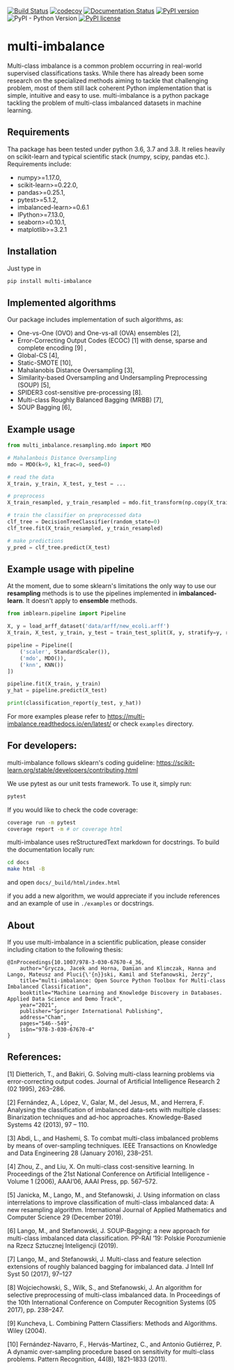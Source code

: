 [![Build Status](https://travis-ci.org/damian-horna/multi-imbalance.svg?branch=master)](https://travis-ci.org/damian-horna/multi-imbalance)
[![codecov](https://codecov.io/gh/damian-horna/multi-imbalance/branch/master/graph/badge.svg)](https://codecov.io/gh/damian-horna/multi-imbalance)
[![Documentation Status](https://readthedocs.org/projects/multi-imbalance/badge/?version=latest)](https://multi-imbalance.readthedocs.io/en/latest/?badge=latest)
[![PyPI version](https://badge.fury.io/py/multi-imbalance.svg)](https://badge.fury.io/py/multi-imbalance)
![PyPI - Python Version](https://img.shields.io/pypi/pyversions/multi-imbalance)
[![PyPI license](https://img.shields.io/pypi/l/ansicolortags.svg)](https://pypi.python.org/pypi/ansicolortags/)

# multi-imbalance
Multi-class imbalance is a common problem occurring in real-world supervised classifications tasks. While there has already been some research on the specialized methods aiming to tackle that challenging problem, most of them still lack coherent Python implementation that is simple, intuitive and easy to use.
multi-imbalance is a python package tackling the problem of multi-class imbalanced datasets in machine learning.
## Requirements
Tha package has been tested under python 3.6, 3.7 and 3.8. It relies heavily on scikit-learn and typical scientific stack (numpy, scipy, pandas etc.).
Requirements include:
* numpy>=1.17.0,
* scikit-learn>=0.22.0,
* pandas>=0.25.1,
* pytest>=5.1.2,
* imbalanced-learn>=0.6.1
* IPython>=7.13.0,
* seaborn>=0.10.1,
* matplotlib>=3.2.1


## Installation
Just type in
```bash
pip install multi-imbalance
```

## Implemented algorithms
Our package includes implementation of such algorithms, as: 
* One-vs-One (OVO) and One-vs-all (OVA) ensembles [2],
* Error-Correcting Output Codes (ECOC) [1] with dense, sparse and complete encoding [9] ,
* Global-CS [4],
* Static-SMOTE [10],
* Mahalanobis Distance Oversampling [3],
* Similarity-based Oversampling and Undersampling Preprocessing (SOUP) [5],
* SPIDER3 cost-sensitive pre-processing [8].
* Multi-class Roughly Balanced Bagging (MRBB) [7],
* SOUP Bagging [6],

## Example usage
```python
from multi_imbalance.resampling.mdo import MDO

# Mahalanbois Distance Oversampling
mdo = MDO(k=9, k1_frac=0, seed=0)

# read the data
X_train, y_train, X_test, y_test = ...

# preprocess
X_train_resampled, y_train_resampled = mdo.fit_transform(np.copy(X_train), np.copy(y_train))

# train the classifier on preprocessed data
clf_tree = DecisionTreeClassifier(random_state=0)
clf_tree.fit(X_train_resampled, y_train_resampled)

# make predictions
y_pred = clf_tree.predict(X_test)
```

## Example usage with pipeline
At the moment, due to some sklearn's limitations the only way to use our **resampling** methods is to use the pipelines 
implemented in **imbalanced-learn**. It doesn't apply to **ensemble** methods.
```python
from imblearn.pipeline import Pipeline

X, y = load_arff_dataset('data/arff/new_ecoli.arff')
X_train, X_test, y_train, y_test = train_test_split(X, y, stratify=y, random_state=42)

pipeline = Pipeline([
    ('scaler', StandardScaler()),
    ('mdo', MDO()),
    ('knn', KNN())
])

pipeline.fit(X_train, y_train)
y_hat = pipeline.predict(X_test)

print(classification_report(y_test, y_hat))
```

For more examples please refer to https://multi-imbalance.readthedocs.io/en/latest/ or check `examples` directory.

## For developers:
multi-imbalance follows sklearn's coding guideline: https://scikit-learn.org/stable/developers/contributing.html

We use pytest as our unit tests framework. To use it, simply run:
```bash
pytest
```

If you would like to check the code coverage:
```bash
coverage run -m pytest
coverage report -m # or coverage html
```

multi-imbalance uses reStructuredText markdown for docstrings. To build the documentation locally run:
```bash
cd docs
make html -B
```
and open `docs/_build/html/index.html`

if you add a new algorithm, we would appreciate if you include references and an example of use in `./examples` or docstrings.

## About
If you use multi-imbalance in a scientific publication, please consider including
citation to the following thesis:

```
@InProceedings{10.1007/978-3-030-67670-4_36,
    author="Grycza, Jacek and Horna, Damian and Klimczak, Hanna and Lango, Mateusz and Pluci{\'{n}}ski, Kamil and Stefanowski, Jerzy",
    title="multi-imbalance: Open Source Python Toolbox for Multi-class Imbalanced Classification",
    booktitle="Machine Learning and Knowledge Discovery in Databases. Applied Data Science and Demo Track",
    year="2021",
    publisher="Springer International Publishing",
    address="Cham",
    pages="546--549",
    isbn="978-3-030-67670-4"
}
```

## References:

[1] Dietterich, T., and Bakiri, G. Solving multi-class learning problems via error-correcting output codes. Journal of Artificial Intelligence Research 2 (02 1995), 263–286.

[2] Fernández, A., López, V., Galar, M., del Jesus, M., and Herrera, F. Analysing the classification of imbalanced data-sets with multiple classes: Binarization techniques and ad-hoc approaches. Knowledge-Based Systems 42 (2013), 97 – 110.

[3] Abdi, L., and Hashemi, S. To combat multi-class imbalanced problems by means of over-sampling techniques. IEEE Transactions on Knowledge and Data Engineering 28 (January 2016), 238–251.

[4] Zhou, Z., and Liu, X. On multi-class cost-sensitive learning. In Proceedings of the 21st National Conference on Artificial Intelligence - Volume 1 (2006), AAAI’06, AAAI Press, pp. 567–572.

[5] Janicka, M., Lango, M., and Stefanowski, J. Using information on class interrelations to improve classification of multi-class imbalanced data: A new resampling algorithm. International Journal of Applied Mathematics and Computer Science 29 (December 2019).

[6] Lango, M., and Stefanowski, J. SOUP-Bagging: a new approach for multi-class imbalanced data classification. PP-RAI ’19: Polskie Porozumienie na Rzecz Sztucznej Inteligencji (2019).

[7] Lango, M., and Stefanowski, J. Multi-class and feature selection extensions of roughly balanced bagging for imbalanced data. J Intell Inf Syst 50 (2017), 97–127

[8] Wojciechowski, S., Wilk, S., and Stefanowski, J. An algorithm for selective preprocessing of multi-class imbalanced data. In Proceedings of the 10th International Conference on Computer Recognition Systems (05 2017), pp. 238–247.

[9] Kuncheva, L. Combining Pattern Classifiers: Methods and Algorithms. Wiley (2004).

[10] Fernández-Navarro, F., Hervás-Martínez, C., and Antonio Gutiérrez, P. A dynamic over-sampling procedure based on sensitivity for multi-class problems. Pattern Recognition, 44(8), 1821–1833 (2011).
